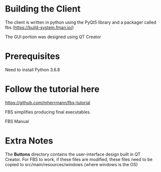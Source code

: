 # Building the Client

The client is written in python using the PyQt5 library and a packager called fbs (https://build-system.fman.io/)

The GUI portion was designed using QT Creator

# Prerequisites

Need to install Python 3.6.8 

# Follow the tutorial here 

https://github.com/mherrmann/fbs-tutorial

FBS simplifies producing final executables.

FBS Manual

# Extra Notes

The **Buttons** directory contains the user-interface design built in QT Creator. For FBS to work, if these files are modified, these files need to be copied to src/main/resources/windows (where windows is the OS)
